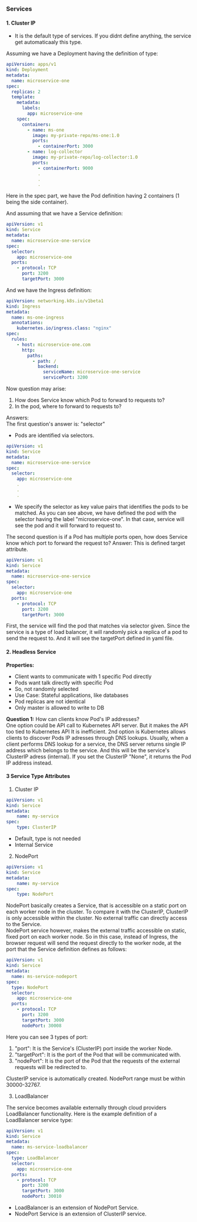 ### Services 

#### 1. Cluster IP
* It is the default type of services. If you didnt define anything, the service get automaticaaly this type.

Assuming we have a Deployment having the definition of type:

```yaml
apiVersion: apps/v1
kind: Deployment
metadata:
  name: microservice-one
spec:
  replicas: 2
  template:
    metadata:
      labels:
        app: microservice-one
    spec:
      containers:
        - name: ms-one
          image: my-private-repo/ms-one:1.0
          ports:
            - containerPort: 3000
        - name: log-collector
          image: my-private-repo/log-collector:1.0
          ports:
            - containerPort: 9000
            . 
            .
            .
```

Here in the spec part, we have the Pod definition having 2 containers (1 being the side container).

And assuming that we have a Service definition:

```yaml
apiVersion: v1
kind: Service
metadata:
  name: microservice-one-service
spec:
  selector:
    app: microservice-one
  ports:
    - protocol: TCP
      port: 3200
      targetPort: 3000

```
And we have the Ingress definition:

```yaml
apiVersion: networking.k8s.io/v1beta1
kind: Ingress
metadata:
  name: ms-one-ingress
  annotations:
    kubernetes.io/ingress.class: "nginx"
spec:
  rules:
    - host: microservice-one.com
      http:
        paths:
          - path: /
            backend:
              serviceName: microservice-one-service
              servicePort: 3200
```

Now question may arise:

1. How does Service know which Pod to forward to requests to?
2. In the pod, where to forward to requests to?

Answers:  
The first question's answer is: "selector"
- Pods are identified via selectors.

```yaml
apiVersion: v1
kind: Service
metadata:
  name: microservice-one-service
spec:
  selector:
    app: microservice-one
    .
    .
    .
```

- We specify the selector as key value pairs that identifies the pods to be matched. As you can see above,
we have defined the pod with the selector having the label "microservice-one". In that case, service will see the pod 
and it will forward to request to.  


The second question is if a Pod has multiple ports open, how does Service know which port to forward the request to?
Answer: This is defined target attribute.  

```yaml
apiVersion: v1
kind: Service
metadata:
  name: microservice-one-service
spec:
  selector:
    app: microservice-one
  ports:
    - protocol: TCP
      port: 3200
      targetPort: 3000
```

First, the service will find the pod that matches via selector given. 
Since the service is a type of load balancer, it will randomly pick a replica of a pod to send the request to.
And it will see the targetPort defined in yaml file.


#### 2. Headless Service

**Properties:**
- Client wants to communicate with 1 specific Pod directly
- Pods want talk directly with specific Pod
- So, not randomly selected
- Use Case: Stateful applications, like databases
- Pod replicas are not identical
- Only master is allowed to write to DB

**Question 1:** How can clients know Pod's IP addresses?  
One option could be API call to Kubernetes API server. But it makes the API too tied to Kubernetes API
It is inefficient.
2nd option is Kubernetes allows clients to discover Pods IP adresses through DNS lookups. Usually, 
when a client performs DNS lookup for a service, the DNS server returns single IP address which belongs to the service.
And this will be the service's ClusterIP adress (internal). If you set the ClusterIP "None", it returns the Pod IP address
instead.


#### 3 Service Type Attributes
1. Cluster IP

```yaml
apiVersion: v1
kind: Service
metadata:
    name: my-service
spec:
    type: ClusterIP
```

* Default, type is not needed
* Internal Service

2. NodePort

```yaml
apiVersion: v1
kind: Service
metadata:
    name: my-service
spec: 
    type: NodePort
```

NodePort basically creates a Service, that is accessible on a static port on each worker node in the cluster.
To compare it with the ClusterIP, ClusterIP is only accessible within the cluster. No external traffic can 
directly access to the Service.  
NodePort service however, makes the external traffic accessible on static, fixed port on each worker node.
So in this case, instead of Ingress, the browser request will send the request directly to the worker node, 
at the port that the Service definition defines as follows:

```yaml
apiVersion: v1
kind: Service
metadata:
  name: ms-service-nodeport
spec:
  type: NodePort
  selector:
    app: microservice-one
  ports:
    - protocol: TCP
      port: 3200
      targetPort: 3000
      nodePort: 30008
```

Here you can see 3 types of port:
1. "port": It is the Service's (ClusterIP) port inside the worker Node.
2. "targetPort": It is the port of the Pod that will be communicated with.
3. "nodePort": It is the port of the Pod that the requests of the external requests will be redirected to.

ClusterIP service is automatically created.
NodePort range must be within 30000-32767.


3. LoadBalancer

The service becomes available externally through cloud providers LoadBalancer functionality.
Here is the example definition of a LoadBalancer service type:

```yaml
apiVersion: v1
kind: Service
metadata:
  name: ms-service-loadbalancer
spec:
  type: LoadBalancer
  selector:
    app: microservice-one
  ports:
    - protocol: TCP
      port: 3200
      targetPort: 3000
      nodePort: 30010
```

* LoadBalancer is an extension of NodePort Service.
* NodePort Service is an extension of ClusterIP service.